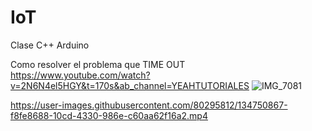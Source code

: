 # IoT
Clase C++ Arduino


Como resolver el problema que TIME OUT https://www.youtube.com/watch?v=2N6N4el5HGY&t=170s&ab_channel=YEAHTUTORIALES
![IMG_7081](https://user-images.githubusercontent.com/80295812/134750623-04213272-0368-4c9b-8795-b3668de51166.jpeg)



https://user-images.githubusercontent.com/80295812/134750867-f8fe8688-10cd-4330-986e-c60aa62f16a2.mp4

